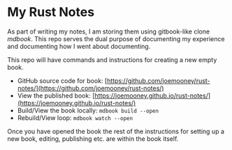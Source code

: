 # My Rust Notes

As part of writing my notes, I am storing them using gitbook-like clone *mdbook*. This repo serves the dual purpose of documenting my experience and documenting how I went about documenting.

This repo will have commands and instructions for creating a new empty book.

- GitHub source code for book: [https://github.com/joemooney/rust-notes/](https://github.com/joemooney/rust-notes/)
- View the published book:  [https://joemooney.github.io/rust-notes/](https://joemooney.github.io/rust-notes/)
- Build/View the book locally: ```mdbook build --open```
- Rebuild/View loop: ```mdbook watch --open```

Once you have opened the book the rest of the instructions for setting up a new book, editing, publishing etc. are within the book itself.
